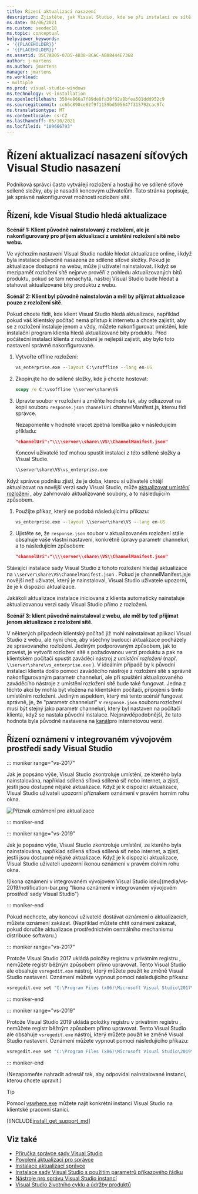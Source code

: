 ```yaml
---
title: Řízení aktualizací nasazení
description: Zjistěte, jak Visual Studio, kde se při instalaci ze sítě hledá aktualizace.
ms.date: 04/06/2021
ms.custom: seodec18
ms.topic: conceptual
helpviewer_keywords:
- '{{PLACEHOLDER}}'
- '{{PLACEHOLDER}}'
ms.assetid: 35C7AB05-07D5-4B38-BCAC-AB88444E7368
author: j-martens
ms.author: jmartens
manager: jmartens
ms.workload:
- multiple
ms.prod: visual-studio-windows
ms.technology: vs-installation
ms.openlocfilehash: 3504e866a7f89de8fa38f92a8bfea501ddd952c9
ms.sourcegitcommit: cc66c898ce82f9f1159bd505647f315792cac9fc
ms.translationtype: MT
ms.contentlocale: cs-CZ
ms.lasthandoff: 05/10/2021
ms.locfileid: "109666793"
---
```

# <a name="control-updates-to-network-based-visual-studio-deployments"></a>Řízení aktualizací nasazení síťových Visual Studio nasazení

Podniková správci často vytvářejí rozložení a hostují ho ve sdílené síťové sdílené složky, aby je nasadili koncovým uživatelům. Tato stránka popisuje, jak správně nakonfigurovat možnosti rozložení sítě. 

## <a name="controlling-where-visual-studio-looks-for-updates"></a>Řízení, kde Visual Studio hledá aktualizace

**Scénář 1: Klient původně nainstalovaný z rozložení, ale je nakonfigurovaný pro příjem aktualizací z umístění rozložení sítě nebo webu.**

Ve výchozím nastavení Visual Studio nadále hledat aktualizace online, i když byla instalace původně nasazena ze sdílené síťové složky. Pokud je aktualizace dostupná na webu, může ji uživatel nainstalovat. I když se mezipaměť rozložení sítě nejprve prověří z pohledu aktualizovaných bitů produktu, pokud se tam nenachytá, nástroj Visual Studio bude hledat a stahovat aktualizované bity produktu z webu.

**Scénář 2: Klient byl původně nainstalován a měl by přijímat aktualizace pouze z rozložení sítě.**

Pokud chcete řídit, kde klient Visual Studio hledá aktualizace, například pokud váš klientský počítač nemá přístup k internetu a chcete zajistit, aby se z rozložení instaluje jenom a vždy, můžete nakonfigurovat umístění, kde instalační program klienta hledá aktualizované bity produktu. Před počáteční instalací klienta z rozložení je nejlepší zajistit, aby bylo toto nastavení správně nakonfigurované. 

1. Vytvořte offline rozložení:

   ```cmd
   vs_enterprise.exe --layout C:\vsoffline --lang en-US
   ```

2. Zkopírujte ho do sdílené složky, kde ji chcete hostovat:

   ```cmd
   xcopy /e C:\vsoffline \\server\share\VS
   ```

3. Upravte soubor v rozložení a změňte hodnotu tak, aby odkazovat na kopii souboru `response.json` `channelUri` channelManifest.js, kterou řídí správce.

   Nezapomeňte v hodnotě vracet zpětná lomítka jako v následujícím příkladu:

   ```json
   "channelUri":"\\\\server\\share\\VS\\ChannelManifest.json"
   ```

   Koncoví uživatelé teď mohou spustit instalaci z této sdílené složky a Visual Studio.

   ```cmd
   \\server\share\VS\vs_enterprise.exe
   ```

Když správce podniku zjistí, že je doba, kterou si uživatelé chtějí aktualizovat na novější verzi sady Visual Studio, může [aktualizovat umístění rozložení](update-a-network-installation-of-visual-studio.md) , aby zahrnovalo aktualizované soubory, a to následujícím způsobem.

1. Použijte příkaz, který se podobá následujícímu příkazu:

   ```cmd
   vs_enterprise.exe --layout \\server\share\VS --lang en-US
   ```

2. Ujistěte se, že `response.json` soubor v aktualizovaném rozložení stále obsahuje vaše vlastní nastavení, konkrétně úpravy parametr channeluri, a to následujícím způsobem:

   ```json
   "channelUri":"\\\\server\\share\\VS\\ChannelManifest.json"
   ```

Stávající instalace sady Visual Studio z tohoto rozložení hledají aktualizace na `\\server\share\VS\ChannelManifest.json` . Pokud je channelManifest.jsje novější než uživatel, který je nainstaloval, Visual Studio uživatele upozorní, že je k dispozici aktualizace.

Jakákoli aktualizace instalace iniciovaná z klienta automaticky nainstaluje aktualizovanou verzi sady Visual Studio přímo z rozložení.

**Scénář 3: klient původně nainstaloval z webu, ale měl by teď přijímat jenom aktualizace z rozložení sítě.**

V některých případech klientský počítač již mohl nainstalovat aplikaci Visual Studio z webu, ale nyní chce, aby všechny budoucí aktualizace pocházely ze spravovaného rozložení. Jediným podporovaným způsobem, jak to provést, je vytvořit rozložení sítě s požadovanou verzí produktu a pak na klientském počítači spustit zaváděcí nástroj _z umístění rozložení_ (např. `\\server\share\vs_enterprise.exe` ). V ideálním případě by k původní instalaci klienta došlo pomocí zaváděcího nástroje z rozložení sítě s správně nakonfigurovaným parametr channeluri, ale při spuštění aktualizovaného zaváděcího nástroje z umístění rozložení sítě bude také fungovat. Jedna z těchto akcí by mohla být vložena na klientském počítači, připojení s tímto umístěním rozložení. Jediným aspektem, který má tento scénář fungovat správně, je, že "parametr channeluri" v `response.json` souboru rozložení musí být stejný jako parametr channeluri, který byl nastaven na počítači klienta, když se nastala původní instalace. Nejpravděpodobnější, že tato hodnota byla původně nastavena na [kanál](https://aka.ms/vs/16/release/channel)pro internetovou verzi. 


## <a name="controlling-notifications-in-the-visual-studio-ide"></a>Řízení oznámení v integrovaném vývojovém prostředí sady Visual Studio

::: moniker range="vs-2017"

Jak je popsáno výše, Visual Studio zkontroluje umístění, ze kterého byla nainstalována, například sdílená síťová sdílená síť nebo internet, a zjistí, jestli jsou dostupné nějaké aktualizace. Když je k dispozici aktualizace, Visual Studio uživateli upozorní příznakem oznámení v pravém horním rohu okna.

   ![Příznak oznámení pro aktualizace](media/notification-flag.png)

::: moniker-end

::: moniker range="vs-2019&quot;

Jak je popsáno výše, Visual Studio zkontroluje umístění, ze kterého byla nainstalována, například sdílená síťová sdílená síť nebo internet, a zjistí, jestli jsou dostupné nějaké aktualizace. Když je k dispozici aktualizace, Visual Studio uživateli upozorní ikonou oznámení v pravém dolním rohu okna.

   ![Ikona oznámení v integrovaném vývojovém Visual Studio ideu](media/vs-2019/notification-bar.png &quot;Ikona oznámení v integrovaném vývojovém prostředí sady Visual Studio")

::: moniker-end

Pokud nechcete, aby koncoví uživatelé dostávat oznámení o aktualizacích, můžete oznámení zakázat. (Například můžete chtít oznámení zakázat, pokud doručíte aktualizace prostřednictvím centrálního mechanismu distribuce softwaru.)

::: moniker range="vs-2017"

Protože Visual Studio 2017 [](tools-for-managing-visual-studio-instances.md#editing-the-registry-for-a-visual-studio-instance)ukládá položky registru v privátním registru , nemůžete registr běžným způsobem přímo upravovat. Tento Visual Studio ale obsahuje `vsregedit.exe` nástroj, který můžete použít ke změně Visual Studio nastavení. Oznámení můžete vypnout pomocí následujícího příkazu:

```cmd
vsregedit.exe set "C:\Program Files (x86)\Microsoft Visual Studio\2017\Enterprise" HKCU ExtensionManager AutomaticallyCheckForUpdates2Override dword 0
```

::: moniker-end

::: moniker range="vs-2019"

Protože Visual Studio 2019 [](tools-for-managing-visual-studio-instances.md#editing-the-registry-for-a-visual-studio-instance)ukládá položky registru v privátním registru , nemůžete registr běžným způsobem přímo upravovat. Tento Visual Studio ale obsahuje `vsregedit.exe` nástroj, který můžete použít ke změně Visual Studio nastavení. Oznámení můžete vypnout pomocí následujícího příkazu:

```cmd
vsregedit.exe set "C:\Program Files (x86)\Microsoft Visual Studio\2019\Enterprise" HKCU ExtensionManager AutomaticallyCheckForUpdates2Override dword 0
```

::: moniker-end

(Nezapomeňte nahradit adresář tak, aby odpovídal nainstalované instanci, kterou chcete upravit.)

> [!TIP]
> Pomocí [vswhere.exe](tools-for-managing-visual-studio-instances.md#detecting-existing-visual-studio-instances) můžete najít konkrétní instanci Visual Studio na klientské pracovní stanici.

[!INCLUDE[install_get_support_md](includes/install_get_support_md.md)]

## <a name="see-also"></a>Viz také

* [Příručka správce sady Visual Studio](visual-studio-administrator-guide.md)
* [Povolení aktualizací pro správce](enabling-administrator-updates.md)
* [Instalace aktualizací správce](applying-administrator-updates.md)
* [Instalace sady Visual Studio s použitím parametrů příkazového řádku](use-command-line-parameters-to-install-visual-studio.md)
* [Nástroje pro správu Visual Studio instancí](tools-for-managing-visual-studio-instances.md)
* [Visual Studio životního cyklu a údržby produktů](/visualstudio/releases/2019/servicing/)

